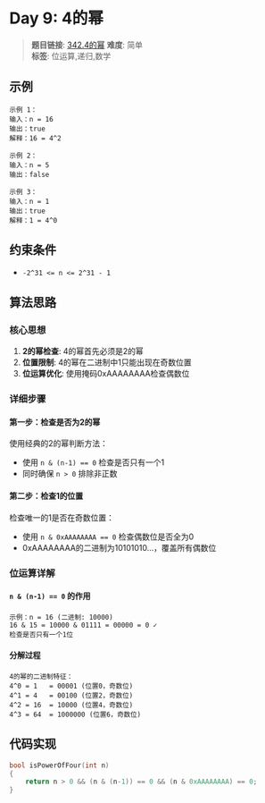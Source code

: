 # Day 9: 4的幂

> **题目链接**: [342.4的幂](https://leetcode.cn/problems/power-of-four/)
> **难度**: 简单  
> **标签**: 位运算,递归,数学

## 示例

```
示例 1：
输入：n = 16
输出：true
解释：16 = 4^2

示例 2：
输入：n = 5
输出：false

示例 3：
输入：n = 1
输出：true
解释：1 = 4^0
```

## 约束条件
- `-2^31 <= n <= 2^31 - 1`

## 算法思路

### 核心思想
1. **2的幂检查**: 4的幂首先必须是2的幂
2. **位置限制**: 4的幂在二进制中1只能出现在奇数位置
3. **位运算优化**: 使用掩码0xAAAAAAAA检查偶数位

### 详细步骤

#### 第一步：检查是否为2的幂
使用经典的2的幂判断方法：
- 使用 `n & (n-1) == 0` 检查是否只有一个1
- 同时确保 `n > 0` 排除非正数

#### 第二步：检查1的位置
检查唯一的1是否在奇数位置：
- 使用 `n & 0xAAAAAAAA == 0` 检查偶数位是否全为0
- 0xAAAAAAAA的二进制为10101010...，覆盖所有偶数位

### 位运算详解

#### `n & (n-1) == 0` 的作用
```
示例：n = 16 (二进制: 10000)
16 & 15 = 10000 & 01111 = 00000 = 0 ✓
检查是否只有一个1位
```

#### 分解过程
```
4的幂的二进制特征：
4^0 = 1   = 00001 (位置0，奇数位)
4^1 = 4   = 00100 (位置2，奇数位) 
4^2 = 16  = 10000 (位置4，奇数位)
4^3 = 64  = 1000000 (位置6，奇数位)
```

## 代码实现

```cpp
bool isPowerOfFour(int n) 
{
    return n > 0 && (n & (n-1)) == 0 && (n & 0xAAAAAAAA) == 0;    
}